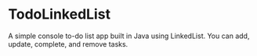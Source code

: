 # TodoLinkedList
A simple console to-do list app built in Java using LinkedList. You can add, update, complete, and remove tasks.
